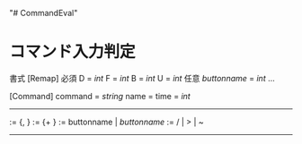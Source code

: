 "# CommandEval" 
# コマンド入力判定
書式
[Remap]
必須
D = *int*
F = *int*
B = *int*
U = *int*
任意
*buttonname* = *int*
...

[Command]
command = *string*
name  = *<seq>*
time = *int*

***
*<seq>* := *<sametime>* {, *<sametime>*}
*<sametime>* := *<terminal>* {+ *<terminal>*}
*<terminal>* := buttonname | *<attr>* *buttonname*
*<attr>* := /  |  >  |  ~
***


